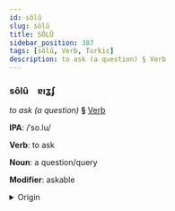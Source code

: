 ```yaml
---
id: sôlû
slug: sôlû
title: SÔLÛ
sidebar_position: 387
tags: [sôlû, Verb, Turkic]
description: to ask (a question) § Verb
---
```


### sôlû&emsp;<span kind="abugida">ɐıʓʄ</span>

*to ask (a question)* **§** [Verb](../../tags/Verb)

**IPA**: /ˈso.lu/

**Verb**: to ask

**Noun**: a question/query

**Modifier**: askable

<details>
    <summary>Origin</summary>
    Turkish soru /ˈsɔː.ru/<br/>
    <em>Turkic Language Family</em>
</details>
